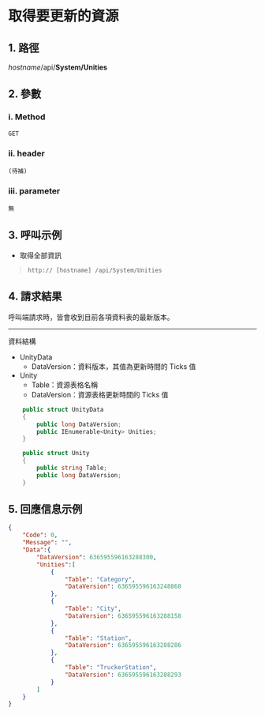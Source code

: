 # 取得要更新的資源

## 1. 路徑

*hostname*/api/**System/Unities**

## 2. 參數

### ⅰ. Method

    GET

### ⅱ. header

    (待補)

### ⅲ. parameter

    無

## 3. 呼叫示例

* 取得全部資訊
> `http:// [hostname] /api/System/Unities`

## 4. 請求結果

呼叫端請求時，皆會收到目前各項資料表的最新版本。

***

資料結構

* UnityData
  * DataVersion：資料版本，其值為更新時間的 Ticks 值
* Unity
  * Table：資源表格名稱
  * DataVersion：資源表格更新時間的 Ticks 值

```csharp
    public struct UnityData
    {
        public long DataVersion;
        public IEnumerable<Unity> Unities;
    }

    public struct Unity
    {
        public string Table;
        public long DataVersion;
    }
```

## 5. 回應信息示例

```json
{
    "Code": 0,
    "Message": "",
    "Data":{
        "DataVersion": 636595596163288300,
        "Unities":[
            {
                "Table": "Category",
                "DataVersion": 636595596163248868
            },
            {
                "Table": "City",
                "DataVersion": 636595596163288158
            },
            {
                "Table": "Station",
                "DataVersion": 636595596163288286
            },
            {
                "Table": "TruckerStation",
                "DataVersion": 636595596163288293
            }
        ]
    }
}
```